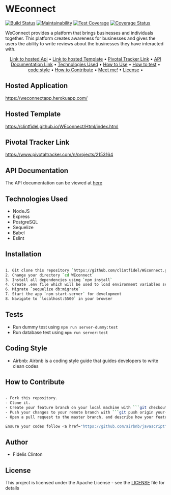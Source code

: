 # WEconnect

[![Build Status](https://travis-ci.org/clintfidel/WEconnect.svg?branch=develop)](https://travis-ci.org/clintfidel/WEconnect)
[![Maintainability](https://api.codeclimate.com/v1/badges/cf420ada97a0e205e2b4/maintainability)](https://codeclimate.com/github/clintfidel/WEconnect/maintainability)
[![Test Coverage](https://api.codeclimate.com/v1/badges/cf420ada97a0e205e2b4/test_coverage)](https://codeclimate.com/github/clintfidel/WEconnect/test_coverage)
[![Coverage Status](https://coveralls.io/repos/github/clintfidel/WEconnect/badge.svg?branch=develop)](https://coveralls.io/github/clintfidel/WEconnect?branch=develop)

WeConnect provides a platform that brings businesses and individuals together. This platform creates awareness for businesses and gives the users the ability to write reviews about the businesses they have interacted with.
<p align="center">
  <a href="#Hosted Application">Link to hosted Api</a> •
  <a href="#Hosted Template">Link to hosted Template</a> •
  <a href="#Pivotal Tracker Link">Pivotal Tracker Link</a> •
  <a href="#API Documentation">API Documentation Link</a> •
  <a href="#Technologies Used">Technologies Used</a> •
  <a href="#Installation">How to Use</a> •
  <a href="#Tests">How to test</a> •
  <a href="#Coding Style">code style</a> •
  <a href="#How to Contribute">How to Contribute</a> •
  <a href="#Author">Meet me!</a> •
  <a href="#License">License</a> •

</p>

## Hosted Application

https://weconnectapp.herokuapp.com/

## Hosted Template

https://clintfidel.github.io/WEconnect/Html/index.html

## Pivotal Tracker Link

https://www.pivotaltracker.com/n/projects/2153164

## API Documentation

The API documentation can be viewed at <a href="http://weconnect.getforge.io/" target="_blank">here</a>


## Technologies Used

* NodeJS
* Express
* PostgreSQL
* Sequelize
* Babel
* Eslint

## Installation

```bash

1. Git clone this repository `https://github.com/clintfidel/WEconnect.git`
2. Change your directory `cd WEconnect`
3. Install all dependencies using `npm install`
4. Create .env file which will be used to load environment variables see sample in `.env.example` file in the project root directory
6. Migrate `sequelize db:migrate`
7. Start the app `npm start-server` for development 
8. Navigate to `localhost:5500` in your browser

```

## Tests

* Run dummy test using `npm run server-dummy:test`
* Run database test using `npm run server:test`



## Coding Style

- Airbnb: Airbnb is a coding style guide that guides developers to write clean codes


## How to Contribute

```bash

- Fork this repository.
- Clone it.
- Create your feature branch on your local machine with ```git checkout -b your-feature-branch```
- Push your changes to your remote branch with ```git push origin your-feature-branch```
- Open a pull request to the master branch, and describe how your feature works

Ensure your codes follow <a href="https://github.com/airbnb/javascript">AirBnB Javascript Styles Guide</a>

```

## Author

-  Fidelis Clinton

## License

This project is licensed under the Apache License - see the [LICENSE](LICENSE) file for details